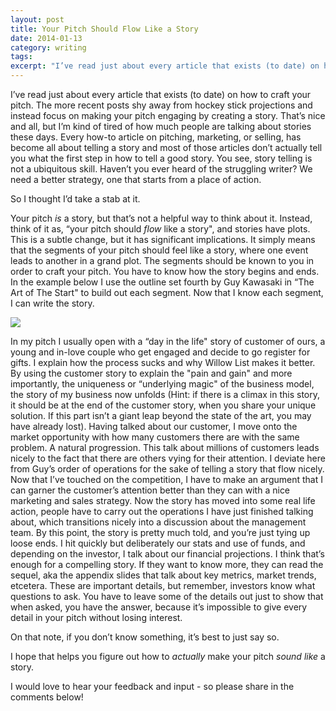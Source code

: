 ```yaml
---
layout: post
title: Your Pitch Should Flow Like a Story
date: 2014-01-13
category: writing
tags:
excerpt: "I’ve read just about every article that exists (to date) on how to craft your pitch. The more recent posts shy away from hockey stick projections and instead focus on making your pitch engaging by creating a story. That’s nice and all, but..."
---
```


I’ve read just about every article that exists (to date) on how to craft your pitch. The more recent posts shy away from hockey stick projections and instead focus on making your pitch engaging by creating a story. That’s nice and all, but I’m kind of tired of how much people are talking about stories these days. Every how-to article on pitching, marketing, or selling, has become all about telling a story and most of those articles don’t actually tell you what the first step in how to tell a good story. You see, story telling is not a ubiquitous skill. Haven’t you ever heard of the struggling writer? We need a better strategy, one that starts from a place of action.

So I thought I’d take a stab at it.

Your pitch _is_ a story, but that’s not a helpful way to think about it. Instead, think of it as, “your pitch should _flow_ like a story", and stories have plots. This is a subtle change, but it has significant implications. It simply means that the segments of your pitch should feel like a story, where one event leads to another in a grand plot. The segments should be known to you in order to craft your pitch. You have to know how the story begins and ends. In the example below I use the outline set fourth by Guy Kawasaki in “The Art of The Start" to build out each segment. Now that I know each segment, I can write the story.

![](http://postachio-images.s3-website-us-east-1.amazonaws.com/357b9a078a599b955d8ae995b8346a0b.jpg)

In my pitch I usually open with a “day in the life" story of customer of ours, a young and in-love couple who get engaged and decide to go register for gifts. I explain how the process sucks and why Willow List makes it better. By using the customer story to explain the "pain and gain" and more importantly, the uniqueness or “underlying magic" of the business model, the story of my business now unfolds (Hint: if there is a climax in this story, it should be at the end of the customer story, when you share your unique solution. If this part isn’t a giant leap beyond the state of the art, you may have already lost). Having talked about our customer, I move onto the market opportunity with how many customers there are with the same problem. A natural progression. This talk about millions of customers leads nicely to the fact that there are others vying for their attention. I deviate here from Guy’s order of operations for the sake of telling a story that flow nicely. Now that I’ve touched on the competition, I have to make an argument that I can garner the customer’s attention better than they can with a nice marketing and sales strategy. Now the story has moved into some real life action, people have to carry out the operations I have just finished talking about, which transitions nicely into a discussion about the management team. By this point, the story is pretty much told, and you’re just tying up loose ends. I hit quickly but deliberately our stats and use of funds, and depending on the investor, I talk about our financial projections. I think that’s enough for a compelling story. If they want to know more, they can read the sequel, aka the appendix slides that talk about key metrics, market trends, etcetera. These are important details, but remember, investors know what questions to ask. You have to leave some of the details out just to show that when asked, you have the answer, because it’s impossible to give every detail in your pitch without losing interest.

On that note, if you don’t know something, it’s best to just say so.

I hope that helps you figure out how to _actually_ make your pitch _sound like_ a story.

I would love to hear your feedback and input - so please share in the comments below!
